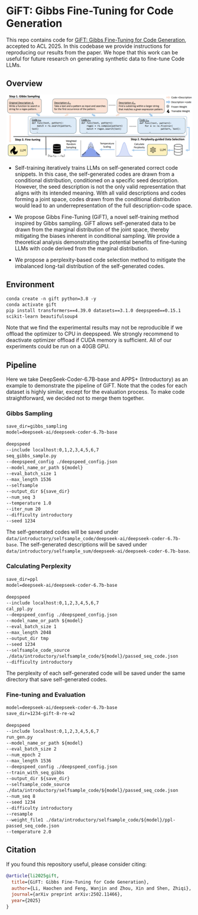 

# GiFT: Gibbs Fine-Tuning for Code Generation

This repo contains code for [GiFT: Gibbs Fine-Tuning for Code Generation](https://arxiv.org/abs/2502.11466), 
accepted to ACL 2025. In this codebase we provide instructions for reproducing our results from the paper.
We hope that this work can be useful for future research on generating synthetic data to fine-tune Code LLMs.

## Overview

![overview](assets/overview.PNG)

- Self-training iteratively trains LLMs on self-generated correct code snippets. 
  In this case, the self-generated codes are drawn from a conditional distribution, conditioned on a specific seed description. However, the seed description is not the only valid representation that aligns with its intended meaning. 
  With all valid descriptions and codes forming a joint space, codes drawn from the conditional distribution would lead to an underrepresentation of the full description-code space.
  
- We propose Gibbs Fine-Tuning (GiFT), a novel self-training method inspired by Gibbs sampling. GiFT allows self-generated data to be drawn from the marginal distribution of the joint space, thereby mitigating the biases inherent in conditional sampling. 
  We provide a theoretical analysis demonstrating the potential benefits of fine-tuning LLMs with code derived from the marginal distribution. 
  
- We propose a perplexity-based code selection method to mitigate the imbalanced long-tail distribution of the self-generated codes.

## Environment

```angular2html
conda create -n gift python=3.8 -y
conda activate gift
pip install transformers==4.39.0 datasets==3.1.0 deepspeed==0.15.1 scikit-learn beautifulsoup4
```
Note that we find the experimental results may not be reproducible if we offload the optimizer to CPU in deepspeed.
We strongly recommend to deactivate optimizer offload if CUDA memory is sufficient. 
All of our experiments could be run on a 40GB GPU.

## Pipeline
Here we take DeepSeek-Coder-6.7B-base and APPS+ (Introductory) as an example to demonstrate the pipeline of GiFT.
Note that the codes for each dataset is highly similar, except for the evaluation process. To make code straightforward,
we decided not to merge them together.

### Gibbs Sampling
```angular2html
save_dir=gibbs_sampling
model=deepseek-ai/deepseek-coder-6.7b-base

deepspeed 
--include localhost:0,1,2,3,4,5,6,7 
seq_gibbs_sample.py 
--deepspeed_config ./deepspeed_config.json 
--model_name_or_path ${model} 
--eval_batch_size 1 
--max_length 1536 
--selfsample 
--output_dir ${save_dir}
--num_seq 3 
--temperature 1.0 
--iter_num 20 
--difficulty introductory 
--seed 1234 
```

The self-generated codes will be saved under ```data/introductory/selfsample_code/deepseek-ai/deepseek-coder-6.7b-base```.
The self-generated descriptions will be saved under ```data/introductory/selfsample_sum/deepseek-ai/deepseek-coder-6.7b-base```.

### Calculating Perplexity
```
save_dir=ppl
model=deepseek-ai/deepseek-coder-6.7b-base

deepspeed 
--include localhost:0,1,2,3,4,5,6,7 
cal_ppl.py 
--deepspeed_config ./deepspeed_config.json 
--model_name_or_path ${model} 
--eval_batch_size 1 
--max_length 2048 
--output_dir tmp
--seed 1234 
--selfsample_code_source ./data/introductory/selfsample_code/${model}/passed_seq_code.json 
--difficulty introductory
```
The perplexity of each self-generated code will be saved under the same directory that save self-generated codes.

### Fine-tuning and Evaluation
```
model=deepseek-ai/deepseek-coder-6.7b-base
save_dir=1234-gift-8-re-w2

deepspeed 
--include localhost:0,1,2,3,4,5,6,7 
run_gen.py 
--model_name_or_path ${model} 
--eval_batch_size 2 
--num_epoch 2 
--max_length 1536 
--deepspeed_config ./deepspeed_config.json 
--train_with_seq_gibbs 
--output_dir ${save_dir} 
--selfsample_code_source ./data/introductory/selfsample_code/${model}/passed_seq_code.json 
--num_seq 8 
--seed 1234
--difficulty introductory 
--resample 
--weight_file1 ./data/introductory/selfsample_code/${model}/ppl-passed_seq_code.json 
--temperature 2.0

```

## Citation
If you found this repository useful, please consider citing:
```bibtex
@article{li2025gift,
  title={GiFT: Gibbs Fine-Tuning for Code Generation},
  author={Li, Haochen and Feng, Wanjin and Zhou, Xin and Shen, Zhiqi},
  journal={arXiv preprint arXiv:2502.11466},
  year={2025}
}
```